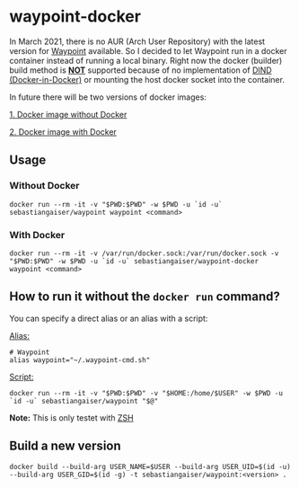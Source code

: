 # waypoint-docker

In March 2021, there is no AUR (Arch User Repository) with the latest version for [Waypoint](https://www.waypointproject.io/) available.
So I decided to let Waypoint run in a docker container instead of running a local binary.
Right now the docker (builder) build method is <b><u>NOT</u></b> supported because of no implementation of [DIND (Docker-in-Docker)](https://github.com/jpetazzo/dind#docker-in-docker) or mounting the host docker socket into the container.

In future there will be two versions of docker images:

[1. Docker image without Docker](#without-docker)

[2. Docker image with Docker](#With-Docker)


## Usage

<a name="without-docker"></a>
### Without Docker

```shell
docker run --rm -it -v "$PWD:$PWD" -w $PWD -u `id -u` sebastiangaiser/waypoint waypoint <command>
```

<a name="with-docker"></a>
### With Docker

```shell
docker run --rm -it -v /var/run/docker.sock:/var/run/docker.sock -v "$PWD:$PWD" -w $PWD -u `id -u` sebastiangaiser/waypoint-docker waypoint <command>
```

## How to run it without the `docker run` command?

You can specify a direct alias or an alias with a script:

<u>Alias:</u>
```shell
# Waypoint
alias waypoint="~/.waypoint-cmd.sh"
```

<u>Script:</u>
```shell
docker run --rm -it -v "$PWD:$PWD" -v "$HOME:/home/$USER" -w $PWD -u `id -u` sebastiangaiser/waypoint "$@"
```

<b>Note:</b> This is only testet with [ZSH](https://ohmyz.sh/)

## Build a new version

```shell
docker build --build-arg USER_NAME=$USER --build-arg USER_UID=$(id -u) --build-arg USER_GID=$(id -g) -t sebastiangaiser/waypoint:<version> .
```

